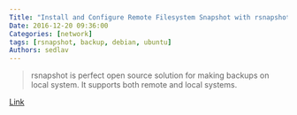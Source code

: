```yaml
---
Title: "Install and Configure Remote Filesystem Snapshot with rsnapshot"
Date: 2016-12-20 09:36:00
Categories: [network]
tags: [rsnapshot, backup, debian, ubuntu]
Authors: sedlav
---
```


> rsnapshot is perfect open source solution for making backups on local system. It supports both remote and local systems.

[Link](https://www.cyberciti.biz/faq/linux-rsnapshot-backup-howto/)
